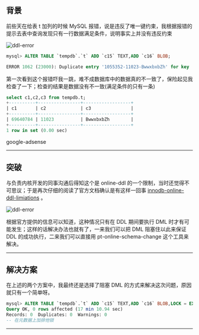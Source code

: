 ## 背景
前些天在给表 t 加列的时候 MySQL 报错，说是违反了唯一键约束，我根据报错的提示去表中查询发现只有一行数据满足条件，说明事实上并没有违反约束

![ddl-error](static/2020-8/innodb-online-ddl.png)

```sql
mysql> ALTER TABLE `tempdb`.`t` ADD `c15` TEXT,ADD `c16` BLOB;

ERROR 1062 (23000): Duplicate entry '1055352-11023-BwwxbxbZh' for key 'uidx_c1_c2_c3'
```

第一次看到这个报错吓我一跳，难不成数据库中的数据真的不一致了，保险起见我检查了一下；检查的结果是数据没有不一致(满足条件的只有一条)
```sql
select c1,c2,c3 from tempdb.t;
+----------+----------------+------------------+
| c1       | c2             | c3               |
+----------+----------------+------------------+
| 69640784 | 11023          | BwwxbxbZh        |
+----------+----------------+------------------+
1 row in set (0.00 sec)
```
google-adsense

---


## 突破
与负责内核开发的同事沟通后得知这个是 online-ddl 的一个限制，当时还觉得不可思议；于是再次仔细的阅读了官方文档确认是有这样一回事 [innodb-online-ddl-limiations](https://dev.mysql.com/doc/refman/5.6/en/innodb-online-ddl-limitations.html) 。

![ddl-error](static/2020-8/ddl-error.png)

根据官方提供的信息可以知道，这种情况只有在 DDL 期间要执行 DML 时才有可能发生；这样的话解决办法也就有了，一来我们可以把 DML 阻塞住以此来保证 DDL 的成功执行，二来我们可以直接用 pt-online-schema-change 这个工具来解决。

---

## 解决方案
在上述的两个方案中，我最终还是选择了阻塞 DML 的方式来解决这次问题，原因就只有一个简单呀。

```sql
mysql> ALTER TABLE `tempdb`.`t` ADD `c15` TEXT,ADD `c16` BLOB,LOCK = EXCLUSIVE;
Query OK, 0 rows affected (17 min 10.94 sec)
Records: 0  Duplicates: 0  Warnings: 0
-- 在元数据上加排他锁
```



---

